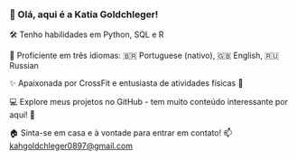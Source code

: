 ### 👋 Olá, aqui é a Katia Goldchleger!

🛠️ Tenho habilidades em Python, SQL e R

🌱 Proficiente em três idiomas: 🇧🇷 Portuguese (nativo), 🇬🇧 English, 🇷🇺 Russian

✨ Apaixonada por CrossFit e entusiasta de atividades físicas 💪

💻 Explore meus projetos no GitHub - tem muito conteúdo interessante por aqui! 🚀

🏠 Sinta-se em casa e à vontade para entrar em contato! 📫 kahgoldchleger0897@gmail.com
<!--
**kahgold/kahgold** is a ✨ _special_ ✨ repository because its `README.md` (this file) appears on your GitHub profile.

Here are some ideas to get you started:

- 🔭 I’m currently working on ...
- 🌱 I’m currently learning ...
- 👯 I’m looking to collaborate on ...
- 🤔 I’m looking for help with ...
- 💬 Ask me about ...
- 📫 How to reach me: ...
- 😄 Pronouns: ...
- ⚡ Fun fact: ...
-->
